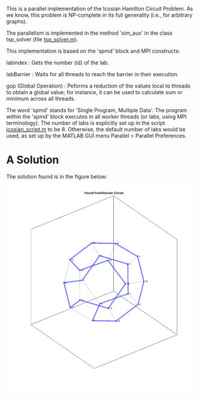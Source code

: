 This is a parallel implementation of the Icosian Hamilton Circuit
Problem. As we know, this problem is NP-complete in its full generality
(i.e., for arbitrary graphs).

The parallelism is implemented in the method \'sim_aux\' in the class
tsp_solver (file [tsp_solver.m](tsp_solver.m)).

This implementation is based on the \'spmd\' block and MPI constructs:

labindex
:   Gets the number (id) of the lab.

labBarrier
:   Waits for all threads to reach the barrier in their execution.

gop (Global Operation)
:   Peforms a reduction of the values local to threads to obtain a
    global value; for instance, it can be used to calculate sum or
    minimum across all threads.

The word \'spmd\' stands for \'Single Program, Multiple Data\'. The
program within the \'spmd\' block executes in all worker threads (or
labs, using MPI terminology). The number of labs is explicitly set up in
the script [icosian_script.m](icosian_script.m) to be 8. Otherwise, the
default number of labs would be used, as set up by the MATLAB GUI menu
Parallel \> Parallel Preferences.

A Solution
==========
The solution found is in the figure below:
![An Icosian Puzzle solution](./IcosianSolution.png)
